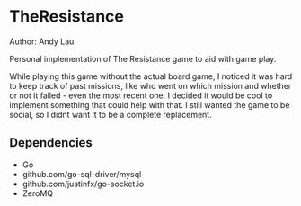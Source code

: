 TheResistance
=============
Author: Andy Lau

Personal implementation of The Resistance game to aid with game play.

While playing this game without the actual board game, I noticed it was hard to keep track of past missions, like who went on which mission and whether or not it failed - even the most recent one. I decided it would be cool to implement something that could help with that. I still wanted the game to be social, so I didnt want it to be a complete replacement. 

Dependencies
------------
* Go
* github.com/go-sql-driver/mysql
* github.com/justinfx/go-socket.io
* ZeroMQ

